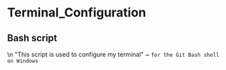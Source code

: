 # Terminal_Configuration

## Bash script
\n
"This script is used to configure my terminal"
~ `for the Git Bash shell on Windows`
